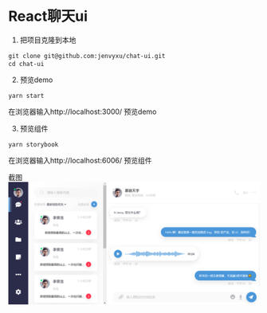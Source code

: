 # React聊天ui

1. 把项目克隆到本地
```
git clone git@github.com:jenvyxu/chat-ui.git
cd chat-ui
```

2. 预览demo
```
yarn start
```
  在浏览器输入http://localhost:3000/ 预览demo

3. 预览组件
```
yarn storybook
```
  在浏览器输入http://localhost:6006/ 预览组件

截图
<img src="https://github.com/jenvyxu/chat-ui/blob/master/shot.png" alt="截图" width="600">